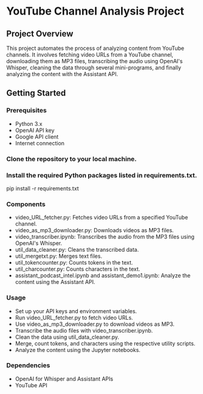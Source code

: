 
# YouTube Channel Analysis Project
## Project Overview
This project automates the process of analyzing content from YouTube channels. It involves fetching video URLs from a YouTube channel, downloading them as MP3 files, transcribing the audio using OpenAI's Whisper, cleaning the data through several mini-programs, and finally analyzing the content with the Assistant API.

## Getting Started
### Prerequisites
- Python 3.x
- OpenAI API key
- Google API client
- Internet connection

### Clone the repository to your local machine.

### Install the required Python packages listed in requirements.txt.
pip install -r requirements.txt


### Components
- video_URL_fetcher.py: Fetches video URLs from a specified YouTube channel.
- video_as_mp3_downloader.py: Downloads videos as MP3 files.
- video_transcriber.ipynb: Transcribes the audio from the MP3 files using OpenAI's Whisper.
- util_data_cleaner.py: Cleans the transcribed data.
- util_mergetxt.py: Merges text files.
- util_tokencounter.py: Counts tokens in the text.
- util_charcounter.py: Counts characters in the text.
- assistant_podcast_intel.ipynb and assistant_demo1.ipynb: Analyze the content using the Assistant API.

### Usage
- Set up your API keys and environment variables.
- Run video_URL_fetcher.py to fetch video URLs.
- Use video_as_mp3_downloader.py to download videos as MP3.
- Transcribe the audio files with video_transcriber.ipynb.
- Clean the data using util_data_cleaner.py.
- Merge, count tokens, and characters using the respective utility scripts.
- Analyze the content using the Jupyter notebooks.


### Dependencies
- OpenAI for Whisper and Assistant APIs
- YouTube API




